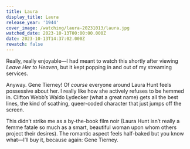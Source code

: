 ```yaml
---
title: Laura
display_title: Laura
release_year: '1944'
cover_image: /watching/laura-20231013/laura.jpg
watched_date: 2023-10-13T00:00:00.000Z
date: 2023-10-13T14:37:02.000Z
rewatch: false
---
```

Really, really enjoyable—I had meant to watch this shortly after viewing _Leave Her to Heaven_, but it kept popping in and out of my streaming services.

Anyway. Gene Tierney! Of _course_ everyone around Laura Hunt feels possessive about her. I really like how she actively refuses to be hemmed in. Clifton Webb’s Waldo Lydecker (what a great name) gets all the best lines, the kind of scathing, queer-coded character that just jumps off the screen.

This didn’t strike me as a by-the-book film noir (Laura Hunt isn’t really a femme fatale so much as a smart, beautiful woman upon whom others project their desires). The romantic aspect feels half-baked but you know what—I’ll buy it, because again: Gene Tierney.
